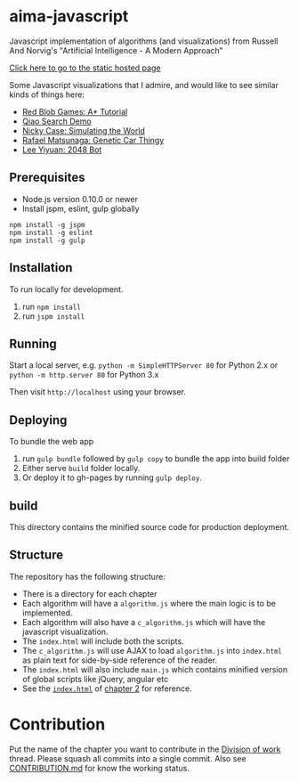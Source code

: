 # aima-javascript
Javascript implementation of algorithms (and visualizations) from Russell And Norvig's "Artificial Intelligence - A Modern Approach"

[Click here to go to the static hosted page](http://aimacode.github.io/aima-javascript/)

Some Javascript visualizations that I admire, and would like to see similar kinds of things here:
- [Red Blob Games: A* Tutorial](http://www.redblobgames.com/pathfinding/a-star/introduction.html)
- [Qiao Search Demo](https://qiao.github.io/PathFinding.js/visual/)
- [Nicky Case: Simulating the World](http://ncase.me/simulating/)
- [Rafael Matsunaga: Genetic Car Thingy](http://rednuht.org/genetic_cars_2/)
- [Lee Yiyuan: 2048 Bot](http://leeyiyuan.github.io/2048ai/)

## Prerequisites

* Node.js version 0.10.0 or newer
* Install jspm, eslint, gulp globally

```
npm install -g jspm
npm install -g eslint
npm install -g gulp

```
## Installation

To run locally for development.

1. run `npm install`
2. run `jspm install`

## Running

Start a local server, e.g. `python -m SimpleHTTPServer 80` for Python 2.x or `python -m http.server 80` for Python 3.x

Then visit `http://localhost` using your browser. 

## Deploying

To bundle the web app

1. run `gulp bundle` followed by `gulp copy` to bundle the app into build folder
2. Either serve `build` folder locally.
3. Or deploy it to gh-pages by running `gulp deploy`.

## build

This directory contains the minified source code for production deployment.

## Structure

The repository has the following structure:

- There is a directory for each chapter
- Each algorithm will have a `algorithm.js` where the main logic is to be implemented. 
- Each algorithm will also have a `c_algorithm.js` which will have the javascript visualization.
- The `index.html` will include both the scripts.
- The `c_algorithm.js` will use AJAX to load `algorithm.js` into `index.html` as plain text for side-by-side reference of the reader.  
- The `index.html` will also include `main.js` which contains minified version of global scripts like jQuery, angular etc 
- See the [`index.html`](https://github.com/aimacode/aima-javascript/blob/master/2-Intelligent-Agents/index.html) of [chapter 2](http://ghost---shadow.github.io/aima-javascript/2-Intelligent-Agents/) for reference. 

# Contribution

Put the name of the chapter you want to contribute in the [Division of work](https://github.com/aimacode/aima-javascript/issues/27) thread. Please squash all commits into a single commit. Also see [CONTRIBUTION.md](CONTRIBUTION.md) for know the working status.
